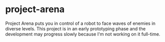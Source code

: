 # project-arena
 Project Arena puts you in control of a robot to face waves of enemies in diverse levels. This project is in an early prototyping phase and the development may progress slowly because I'm not working on it full-time.

